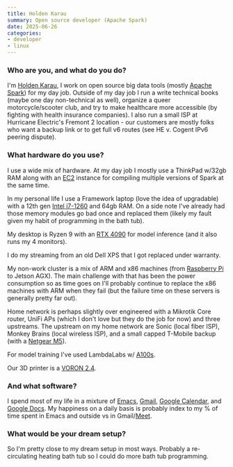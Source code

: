```yaml
---
title: Holden Karau
summary: Open source developer (Apache Spark)
date: 2025-06-26
categories:
- developer
- linux
---
```


### Who are you, and what do you do?

I'm [Holden Karau](http://www.holdenkarau.com/ "Holden's website."), I work on open source big data tools (mostly [Apache Spark][apache-spark]) for my day job. Outside of my day job I run a write technical books (maybe one day non-technical as well), organize a queer motorcycle/scooter club, and try to make healthcare more accessible (by fighting with health insurance companies). I also run a small ISP at Hurricane Electric's Fremont 2 location - our customers are mostly folks who want a backup link or to get full v6 routes (see HE v. Cogent IPv6 peering dispute).

### What hardware do you use?

I use a wide mix of hardware. At my day job I mostly use a ThinkPad w/32gb RAM along with an [EC2][] instance for compiling multiple versions of Spark at the same time.

In my personal life I use a Framework laptop (love the idea of upgradable) with a 12th gen [Intel i7-1260][core-i7-1260p] and 64gb RAM. On a side note I've already had those memory modules go bad once and replaced them (likely my fault given my habit of programming in the bath tub).

My desktop is Ryzen 9 with an [RTX 4090][geforce-rtx-4090] for model inference (and it also runs my 4 monitors).

I do my streaming from an old Dell XPS that I got replaced under warranty.

My non-work cluster is a mix of ARM and x86 machines (from [Raspberry Pi][raspberry-pi] to Jetson AGX). The main challenge with that has been the power consumption so as time goes on I'll probably continue to replace the x86 machines with ARM when they fail (but the failure time on these servers is generally pretty far out).

Home network is perhaps slightly over engineered with a Mikrotik Core router, UniFi APs (which I don't love but they do the job for now) and three upstreams. The upstream on my home network are Sonic (local fiber ISP), Monkey Brains (local wireless ISP), and a small capped T-Mobile backup (with a [Netgear M5][nighthawk-m5]).

For model training I've used LambdaLabs w/ [A100s][a100].

Our 3D printer is a [VORON 2.4][voron2].

### And what software?

I spend most of my life in a mixture of [Emacs][], [Gmail][], [Google Calendar][google-calendar], and [Google Docs][google-docs]. My happiness on a daily basis is probably index to my % of time spent in Emacs and outside vs in Gmail/[Meet][google-meet].

### What would be your dream setup?

So I'm pretty close to my dream setup in most ways. Probably a re-circulating heating bath tub so I could do more bath tub programming.

[a100]: https://www.nvidia.com/en-us/data-center/a100/ "A GPU aimed at data crunching."
[apache-spark]: https://spark.apache.org/ "A data science analytics engine."
[core-i7-1260p]: https://www.intel.com/content/www/us/en/products/sku/226254/intel-core-i71260p-processor-18m-cache-up-to-4-70-ghz/specifications.html "A computer processor."
[ec2]: https://aws.amazon.com/ec2/ "A web service for virtualised processing."
[emacs]: http://www.gnu.org/software/emacs/ "A free open-source text editor."
[geforce-rtx-4090]: https://www.nvidia.com/en-us/geforce/graphics-cards/40-series/rtx-4090/ "A graphics card."
[gmail]: https://en.wikipedia.org/wiki/Gmail "Web-based email."
[google-calendar]: https://en.wikipedia.org/wiki/Google_Calendar "A web-based calendar client."
[google-docs]: https://en.wikipedia.org/wiki/Google_Docs "A web-based office suite."
[google-meet]: https://apps.google.com/meet/ "An enterprise video chat service."
[nighthawk-m5]: https://www.netgear.com/home/mobile-wifi/hotspots/mr5200/ "A 5G router."
[raspberry-pi]: https://en.wikipedia.org/wiki/Raspberry_Pi "A single-board hackable computer."
[voron2]: https://vorondesign.com/voron2.4 "A 3D printer."
